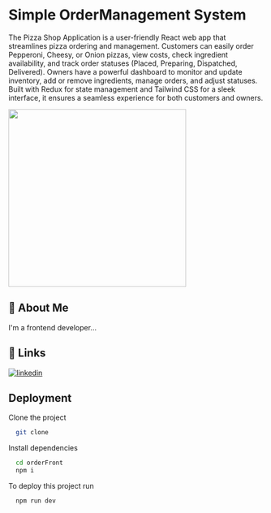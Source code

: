 
# Simple OrderManagement System

The Pizza Shop Application is a user-friendly React web app that streamlines pizza ordering and management. Customers can easily order Pepperoni, Cheesy, or Onion pizzas, view costs, check ingredient availability, and track order statuses (Placed, Preparing, Dispatched, Delivered). Owners have a powerful dashboard to monitor and update inventory, add or remove ingredients, manage orders, and adjust statuses. Built with Redux for state management and Tailwind CSS for a sleek interface, it ensures a seamless experience for both customers and owners.

<img  src="https://skillicons.dev/icons?i=react,nodejs,vite,redux,tailwind,vscode,github"  width=350>

## 🚀 About Me
I'm a frontend developer...


## 🔗 Links
[![linkedin](https://img.shields.io/badge/linkedin-0A66C2?style=for-the-badge&logo=linkedin&logoColor=white)]([www.linkedin.com/in/kavindud])



## Deployment

Clone the project

```bash
  git clone 
```

Install dependencies

```bash
  cd orderFront
  npm i
```

To deploy this project run

```bash
  npm run dev
```

